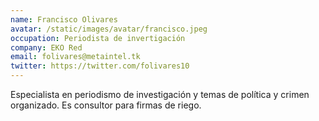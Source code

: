 ```yaml
---
name: Francisco Olivares
avatar: /static/images/avatar/francisco.jpeg
occupation: Periodista de invertigación
company: EKO Red
email: folivares@metaintel.tk
twitter: https://twitter.com/folivares10
---
```


Especialista en periodismo de investigación y temas de política y crimen organizado. Es consultor para firmas de riego.
